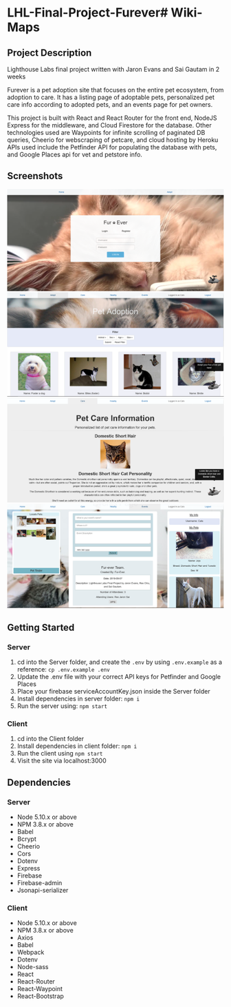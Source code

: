 # LHL-Final-Project-Furever# Wiki-Maps

## Project Description

Lighthouse Labs final project written with Jaron Evans and Sai Gautam in 2 weeks

Furever is a pet adoption site that focuses on the entire pet ecosystem, from adoption to care.
It has a listing page of adoptable pets, personalized pet care info according to adopted pets, and an events page for pet owners.

This project is built with React and React Router for the front end, NodeJS Express for the middleware, and Cloud Firestore for the database.
Other technologies used are Waypoints for infinite scrolling of paginated DB queries, Cheerio for webscraping of petcare, and cloud hosting by Heroku
APIs used include the Petfinder API for populating the database with pets, and Google Places api for vet and petstore info.

## Screenshots
!["Screenshot of home page"](https://github.com/RexChiu/LHL-Final-Project-Furever/blob/master/docs/home%20page.PNG)
!["Screenshot of adoption page"](https://github.com/RexChiu/LHL-Final-Project-Furever/blob/master/docs/pet%20adoption.PNG)
!["Screenshot of care page"](https://github.com/RexChiu/LHL-Final-Project-Furever/blob/master/docs/pet%20care.PNG)
!["Screenshot of events page"](https://github.com/RexChiu/LHL-Final-Project-Furever/blob/master/docs/Events%20Page.PNG)

## Getting Started
### Server
1. cd into the Server folder, and create the `.env` by using `.env.example` as a reference: `cp .env.example .env`
2. Update the .env file with your correct API keys for Petfinder and Google Places
3. Place your firebase serviceAccountKey.json inside the Server folder
4. Install dependencies in server folder: `npm i`
5. Run the server using: `npm start`

### Client
1. cd into the Client folder
2. Install dependencies in client folder: `npm i`
3. Run the client using `npm start`
4. Visit the site via localhost:3000

## Dependencies

### Server
- Node 5.10.x or above
- NPM 3.8.x or above
- Babel
- Bcrypt
- Cheerio
- Cors
- Dotenv
- Express
- Firebase
- Firebase-admin
- Jsonapi-serializer

### Client
- Node 5.10.x or above
- NPM 3.8.x or above
- Axios
- Babel
- Webpack
- Dotenv
- Node-sass
- React
- React-Router
- React-Waypoint
- React-Bootstrap
